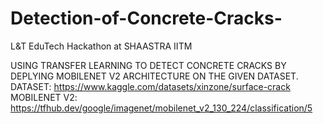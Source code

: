 # Detection-of-Concrete-Cracks-

L&T EduTech Hackathon at SHAASTRA IITM

USING TRANSFER LEARNING TO DETECT CONCRETE CRACKS BY DEPLYING MOBILENET V2 ARCHITECTURE ON THE GIVEN DATASET.
DATASET: https://www.kaggle.com/datasets/xinzone/surface-crack
MOBILENET V2:  https://tfhub.dev/google/imagenet/mobilenet_v2_130_224/classification/5
